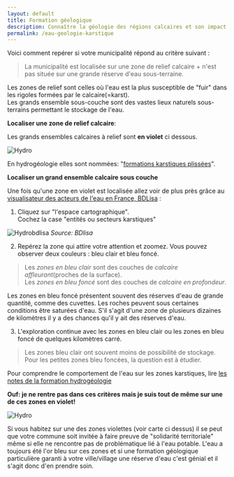 ```yaml
---
layout: default
title: Formation géologique
description: Connaître la géologie des régions calcaires et son impact sur le comportement de l'eau
permalink: /eau-geologie-karstique
---
```

Voici comment repérer si votre municipalité répond au critère suivant :
> La municipalité est localisée sur une zone de relief calcaire + n'est pas située sur une grande réserve d'eau sous-terraine.

Les zones de relief sont celles où l'eau est la plus susceptible de "fuir" dans les rigoles formées par le calcaire(=karst).  
Les grands ensemble sous-couche sont des vastes lieux naturels sous-terrains permettant le stockage de l'eau. 

**Localiser une zone de relief calcaire**:

Les grands ensembles calcaires à relief sont **en violet** ci dessous.  

![Hydro](https://framapic.org/xew0XCOi6CGb/EytR2G0aYmA8)

En hydrogéologie elles sont nommées: "[formations karstiques plissées](http://www.rhone-mediterranee.eaufrance.fr/milieux-aquatiques/eaux-souterraines/formations-geologiques/calcaires.php)". 

**Localiser un grand ensemble calcaire sous couche**

Une fois qu'une zone en violet est localisée allez voir de plus près grâce au [visualisateur des acteurs de l'eau en France, BDLisa](http://bdlisa.eaufrance.fr) : 


1. Cliquez sur "l'espace cartographique".  
Cochez la case "entités ou secteurs karstiques"

![Hydrobdlisa](../pages/images/bdlisa.eau.png)
*Source: BDlisa*


2. Repérez la zone qui attire votre attention et zoomez. Vous pouvez observer deux couleurs : bleu clair et bleu foncé. 

> Les  *zones en bleu clair*  sont des couches de *calcaire affleurant*(proches de la surface).  
Les *zones en bleu foncé* sont des couches de *calcaire en profondeur*. 

Les zones en bleu foncé présentent souvent des réserves d'eau de grande quantité, comme des cuvettes. Les roches peuvent sous certaines conditions être saturées d'eau. S'il s'agit d'une zone de plusieurs dizaines de kilomètres il y a des chances qu'il y ait des réserves d'eau.

3. L'exploration continue avec les zones en bleu clair ou les zones en bleu foncé de quelques kilomètres carré.

> Les zones bleu clair ont souvent moins de possibilité de stockage. Pour les petites zones bleu foncées, la question est à étudier. 

Pour comprendre le comportement de l'eau sur les zones karstiques, lire [les notes de la formation hydrogéologie](../hydrogeologie-penuries-explorations)


**Ouf: je ne rentre pas dans ces critères mais je suis tout de même sur une de ces zones en violet!**


![Hydro](https://framapic.org/xew0XCOi6CGb/EytR2G0aYmA8)

Si vous habitez sur une des zones violettes (voir carte ci dessus) il se peut que votre commune soit invitée à faire preuve de "solidarité territoriale" même si elle ne rencontre pas de problématique lié à l'eau potable. L'eau a toujours été l'or bleu sur ces zones et si une formation géologique particulière garanti à votre ville/village une réserve d'eau c'est génial et il s'agit donc d'en prendre soin.
